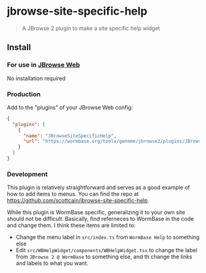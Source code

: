 # jbrowse-site-specific-help
> A JBrowse 2 plugin to make a site specific help widget

## Install

### For use in [JBrowse Web](https://jbrowse.org/jb2/docs/quickstart_web)

No installation required

### Production

Add to the "plugins" of your JBrowse Web config:

```json
{
  "plugins": [
    {
      "name": "JBrowseSiteSpecificHelp",
      "url": "https://wormbase.org/tools/genome/jbrowse2/plugins/JBrowseSiteSpecificHelp/jbrowse-site-specific-help.umd.development.js"
    }
  ]
}
```

### Development

This plugin is relatively straightforward and serves as a good example of how to 
add items to menus.  You can find the repo at https://github.com/scottcain/jbrowse-site-specific-help.

While this plugin is WormBase specific, generalizing it to your own site should not be difficult.
Basically, find referneces to WormBase in the code and change them.  I think these items are limited to:

* Change the menu label in `src/index.ts` from `WormBase Help` to something else
* Edit 	`src/WBHelpWidget/components/WBHelpWidget.tsx` to change the label from `JBrowse 2 @ WormBase` to something else, and th change the links and labels to what you want.

